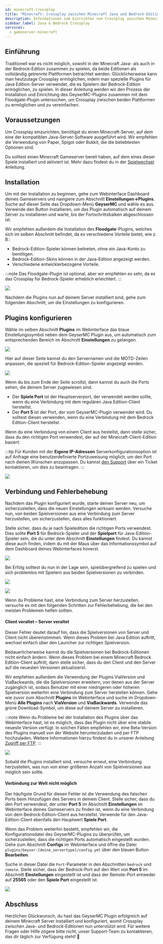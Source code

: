 ```yaml
---
id: minecraft-crossplay
title: "Minecraft: Crossplay zwischen Minecraft Java und Bedrock-Editionen einrichten"
description: Informationen zum Einrichten von Crossplay zwischen Minecraft Java & Bedrock Editionen bei deinem Minecraft-Server von ZAP-Hosting – ZAP-Hosting.com-Dokumentation
sidebar_label: Java & Bedrock Crossplay
services:
  - gameserver-minecraft
---
```


## Einführung

Traditionell war es nicht möglich, sowohl in der Minecraft Java- als auch in der Bedrock-Edition zusammen zu spielen, da beide Editionen als vollständig getrennte Plattformen betrachtet werden. Glücklicherweise kann man heutzutage Crossplay ermöglichen, indem man spezielle Plugins für Java Edition-Server verwendet, die es Spielern der Bedrock-Edition ermöglichen, zu spielen. In dieser Anleitung werden wir den Prozess der Installation und Einrichtung des GeyserMC-Plugins zusammen mit dem Floodgate-Plugin untersuchen, um Crossplay zwischen beiden Plattformen zu ermöglichen und zu vereinfachen.

## Voraussetzungen

Um Crossplay einzurichten, benötigst du einen Minecraft-Server, auf dem eine der kompatiblen Java-Server-Software ausgeführt wird. Wir empfehlen die Verwendung von Paper, Spigot oder Bukkit, die die beliebtesten Optionen sind.

Du solltest einen Minecraft Gameserver bereit haben, auf dem eines dieser Spiele installiert und aktiviert ist. Mehr dazu findest du in der [Spielwechsel](gameserver-gameswitch.md) Anleitung.

## Installation

Um mit der Installation zu beginnen, gehe zum Webinterface Dashboard deines Gameservers und navigiere zum Abschnitt **Einstellungen->Plugins**. Suche auf dieser Seite das Dropdown-Menü **GeyserMC** und wähle es aus. Verwende den Button Installieren, um das Plugin automatisch auf deinem Server zu installieren und warte, bis der Fortschrittsbalken abgeschlossen ist.

Wir empfehlen außerdem die Installation des **Floodgate**-Plugins, welches sich im selben Abschnitt befindet, da es verschiedene Vorteile bietet, wie z. B.:
- Bedrock-Edition-Spieler können beitreten, ohne ein Java-Konto zu benötigen.
- Bedrock-Edition-Skins können in der Java-Edition angezeigt werden.
- Verschiedene entwicklerbezogene Vorteile.

:::note
Das Floodgate-Plugin ist optional, aber wir empfehlen es sehr, da es das Crossplay für Bedrock-Spieler erheblich erleichtert.
:::

![](https://screensaver01.zap-hosting.com/index.php/s/PT4NEHKFnRsCE5B/preview)

Nachdem die Plugins nun auf deinem Server installiert sind, gehe zum folgenden Abschnitt, um die Einstellungen zu konfigurieren.

## Plugins konfigurieren

Wähle im selben Abschnitt **Plugins** im Webinterface das blaue Einstellungssymbol neben dem GeyserMC Plugin aus, um automatisch zum entsprechenden Bereich im Abschnitt **Einstellungen** zu gelangen.

![](https://screensaver01.zap-hosting.com/index.php/s/RBQ23DatqiB63KS/preview)

Hier auf dieser Seite kannst du den Servernamen und die MOTD-Zeilen anpassen, die speziell für Bedrock-Edition-Spieler angezeigt werden.

![](https://screensaver01.zap-hosting.com/index.php/s/5F65z2yftaao7jm/preview)

Wenn du bis zum Ende der Seite scrollst, dann kannst du auch die Ports sehen, die deinem Server zugewiesen sind.

- Der **Spiele Port** ist der Hauptserverport, der verwendet werden sollte, wenn du eine Verbindung mit dem regulären Java Edition-Client herstellst.
- Der **Port 5** ist der Port, der vom GeyserMC-Plugin verwendet wird. Du solltest diesen verwenden, wenn du eine Verbindung mit dem Bedrock Edition-Client herstellst.

Wenn du eine Verbindung von einem Client aus hestellst, dann stelle sicher, dass du den richtigen Port verwendest, der auf der Minecraft-Client-Edition basiert.

:::tip
Für Kunden mit der **Eigene IP-Adressen** Serverkonfigurationsoption ist auf Anfrage eine benutzerdefinierte Portzuweisung möglich, um den Port nach deinen Wünschen anzupassen. Du kannst [den Support](https://zap-hosting.com/de/customer/support/) über ein Ticket kontaktieren, um dies zu beantragen.
:::

![](https://screensaver01.zap-hosting.com/index.php/s/k62FRXkQ8Frps2g/preview)

<!--
### Floodgate-Plugin

Wenn du dich für die Installation des Floodgate Plugins entschieden hast, dann musst du die GeyserMC-Konfigurationsdatei anpassen, um es als Hauptauthentifizierungsmethode zu aktivieren. Bitte stelle sicher, dass dein Server ausgeschaltet ist, bevor du die Konfigurationsdateien bearbeitest, da sonst Änderungen überschrieben werden können.

Gehe zum Abschnitt **Configs** beim Dashboard deines Gameservers und öffne die Datei `plugins/Geyser-[deine_servertype]/config.yml` über den blauen Button zum Bearbeiten.

![](https://screensaver01.zap-hosting.com/index.php/s/ixCtkQ5WWWacfGe/preview)

Suche in dieser Datei den Parameter `auth-type` im Abschnitt `remote` und ändere diesen Wert von **online** in **floodgate**, bevor du die Datei speicherst.

![](https://screensaver01.zap-hosting.com/index.php/s/c6JRFxPfjGBSWZi/preview)

GeyserMC verwendet nun das Floodgate Plugin für die Benutzerauthentifizierung und bietet dir verschiedene Vorteile, die bereits erläutert wurden.
-->

## Verbindung und Fehlerbehebung

Nachdem das Plugin konfiguriert wurde, starte deinen Server neu, um sicherzustellen, dass die neuen Einstellungen wirksam werden. Versuche nun, von beiden Spielversionen aus eine Verbindung zum Server herzustellen, um sicherzustellen, dass alles funktioniert.

Stelle sicher, dass du je nach Spieledition die richtigen Ports verwendest. Dies sollte **Port 5** für Bedrock-Spieler und der **Spielport** für Java-Edition-Spieler sein, die du unter dem Abschnitt **Einstellungen** findest. Du kannst diese auch finden, indem du mit der Maus über das Informationssymbol auf dem Dashboard deines Webinterfaces hoverst.

![](https://screensaver01.zap-hosting.com/index.php/s/X8aLS5qknsHyCp3/preview)

Bei Erfolg solltest du nun in der Lage sein, spielübergreifend zu spielen und sich problemlos mit Spielern aus beiden Spielversionen zu verbinden.

![](https://screensaver01.zap-hosting.com/index.php/s/oMRWkaSs5KKbkzy/preview)

![](https://screensaver01.zap-hosting.com/index.php/s/xyMaENLFx4BCSPF/preview)

Wenn du Probleme hast, eine Verbindung zum Server herzustellen, versuche es mit den folgenden Schritten zur Fehlerbehebung, die bei den meisten Problemen helfen sollten.

#### Client veraltet – Server veraltet

Dieser Fehler deutet darauf hin, dass die Spielversionen von Server und Client nicht übereinstimmen. Wenn dieses Problem bei Java Edition auftritt, wechsel einfach über den Launcher zur richtigen Spielversion.

Bedauerlicherweise kannst du die Spielversionen bei Bedrock-Editionen nicht einfach ändern. Wenn dieses Problem bei einem Minecraft Bedrock Edition-Client auftritt, dann stelle sicher, dass du den Client und den Server auf die neuesten Versionen aktualisierst.

Wir empfehlen außerdem die Verwendung der Plugins ViaVersion und ViaBackwards, die die Spielversionen erweitern, von denen aus der Server zugänglich ist, sodass Benutzer mit einer niedrigeren oder höheren Spielversion weiterhin eine Verbindung zum Server herstellen können. Gehe wie zuvor zum Abschnitt **Plugins** im Webinterface und suche im Dropdown-Menü **Alle Plugins** nach **ViaVersion** und **ViaBackwards**. Verwende das grüne Download-Symbol, um diese auf deinem Server zu installieren.

:::note
Wenn du Probleme bei der Installation des Plugins über das Webinterface hast, ist es möglich, dass das Plugin nicht über eine stabile neueste Version verfügt. In solchen Fällen empfehlen wir, eine Beta-Version des Plugins manuell von der Website herunterzuladen und per FTP hochzuladen. Weitere Informationen hierzu findest du in unserer Anleitung [Zugriff per FTP](gameserver-ftpaccess.md).
:::

![](https://screensaver01.zap-hosting.com/index.php/s/CiA3baYs9otnjbL/preview)

Sobald die Plugins installiert sind, versuche erneut, eine Verbindung herzustellen, was nun von einer größeren Anzahl von Spielversionen aus möglich sein sollte.

#### Verbindung zur Welt nicht möglich

Der häufigste Grund für diesen Fehler ist die Verwendung des falschen Ports beim Hinzufügen des Servers in deinem Client. Stelle sicher, dass du den Port verwendest, der unter **Port 5** im Abschnitt **Einstellungen** im Webinterface deines Gameservers zu finden ist, wenn du eine Verbindung von dem Bedrock-Edition-Client aus herstellst. Verwende für den Java-Edition-Client ebenfalls den Hauptwert **Spiele Port**.

Wenn das Problem weiterhin besteht, empfehlen wir, die Konfigurationsdatei des GeyserMC-Plugins zu überprüfen, um sicherzustellen, dass die richtigen Ports automatisch eingestellt wurden. Gehe zum Abschnitt **Configs** im Webinterface und öffne die Datei `plugins/Geyser-[deine_servertype]/config.yml` über den blauen Button **Bearbeiten**.

Suche in dieser Datei die `Port`-Parameter in den Abschnitten `bedrock` und `remote`. Stelle sicher, dass der Bedrock-Port auf den Wert von **Port 5** im Abschnitt **Einstellungen** eingestellt ist und dass der Remote-Port entweder auf **25565** oder den **Spiele Port** eingestellt ist.

![](https://screensaver01.zap-hosting.com/index.php/s/AcZ5JAasBcKQpCm/preview)

## Abschluss 

Herzlichen Glückwunsch, du hast das GeyserMC Plugin erfolgreich auf deinem Minecraft Server installiert und konfiguriert, womit Crossplay zwischen Java- und Bedrock-Editionen nun unterstützt wird. Für weitere Fragen oder Hilfe zögere bitte nicht, unser Support-Team zu kontaktieren, das dir täglich zur Verfügung steht! 🙂